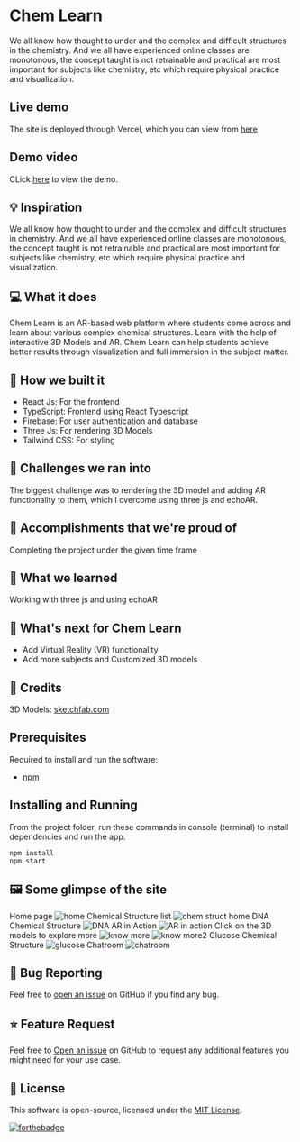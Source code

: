 # Chem Learn

We all know how thought to under and the complex and difficult structures in the chemistry. And we all have experienced online classes are monotonous, the concept taught is not retrainable and practical are most important for subjects like chemistry, etc which require physical practice and visualization.

## Live demo

The site is deployed through Vercel, which you can view from [here](https://chemfun.vercel.app/)

## Demo video

CLick [here](https://youtu.be/md4Ou5Cn_m8) to view the demo.

## 💡 Inspiration

We all know how thought to under and the complex and difficult structures in chemistry. And we all have experienced online classes are monotonous, the concept taught is not retrainable and practical are most important for subjects like chemistry, etc which require physical practice and visualization.

## 💻 What it does

Chem Learn is an AR-based web platform where students come across and learn about various complex chemical structures. Learn with the help of interactive 3D Models and AR. Chem Learn can help students achieve better results through visualization and full immersion in the subject matter.

## 🔨 How we built it

- React Js: For the frontend
- TypeScript: Frontend using React Typescript
- Firebase: For user authentication and database
- Three Js: For rendering 3D Models
- Tailwind CSS: For styling

## 🧠 Challenges we ran into

The biggest challenge was to rendering the 3D model and adding AR functionality to them, which I overcome using three js and echoAR.

## 🏅 Accomplishments that we're proud of

Completing the project under the given time frame

## 📖 What we learned

Working with three js and using echoAR

## 🚀 What's next for Chem Learn

- Add Virtual Reality (VR) functionality
- Add more subjects and Customized 3D models

## 🤝 Credits

3D Models: [sketchfab.com](https://sketchfab.com)

## Prerequisites

Required to install and run the software:

- [npm](https://www.npmjs.com/get-npm)

## Installing and Running

From the project folder, run these commands in console (terminal) to install dependencies and run the app:

```
npm install
npm start
```

## 🖼️ Some glimpse of the site

Home page
![home](https://user-images.githubusercontent.com/64153988/134549525-69d39b30-7550-4911-9227-8b9f3261d125.png)
Chemical Structure list
![chem struct home](https://user-images.githubusercontent.com/64153988/134549579-a922c249-6305-476d-b47f-86a40cb8b898.png)
DNA Chemical Structure
![DNA](https://user-images.githubusercontent.com/64153988/134549624-62b782ae-3f8c-46ca-851f-225ce20b4325.png)
AR in Action
![AR in action](https://user-images.githubusercontent.com/64153988/134549672-3779f3ce-f6f2-4906-a430-e76a5af35b89.png)
Click on the 3D models to explore more
![know more](https://user-images.githubusercontent.com/64153988/134549907-1399b0ba-d335-437e-947e-ed079fbce407.png)
![know more2](https://user-images.githubusercontent.com/64153988/134549918-e97c94b1-b750-43ee-a46d-7ca1d0305904.png)
Glucose Chemical Structure
![glucose](https://user-images.githubusercontent.com/64153988/134549956-446d245d-e7e7-4314-a88f-1e7acec4318e.png)
Chatroom
![chatroom](https://user-images.githubusercontent.com/64153988/134550039-76e879f3-5040-4d6a-9047-489c9682e2ad.png)

## 🐛 Bug Reporting

Feel free to [open an issue](https://github.com/Harshal0902/ChemLearn/issues) on GitHub if you find any bug.

## ⭐ Feature Request

Feel free to [Open an issue](https://github.com/Harshal0902/ChemLearn/issues) on GitHub to request any additional features you might need for your use case.

## 📜 License

This software is open-source, licensed under the [MIT License](https://github.com/Harshal0902/ChemLearn/blob/main/LICENSE).

[![forthebadge](https://forthebadge.com/images/badges/built-with-love.svg)](https://github.com/Harshal0902)
